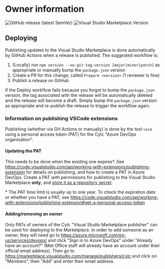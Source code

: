 # Owner information

![GitHub release (latest SemVer)](https://img.shields.io/github/v/release/cylc/vscode-cylc?logo=github)
![Visual Studio Marketplace Version](https://img.shields.io/visual-studio-marketplace/v/cylc.vscode-cylc?logo=visual-studio-code)

## Deploying

Publishing updates to the Visual Studio Marketplace is done automatically by GitHub Actions when a release is published. The suggested workflow is:
1. (Locally) run `npm version --no-git-tag-version [major|minor|patch]` as appropriate or manually bump the `package.json` version
1. Create a PR for this change, called `Prepare <version>` (1 reviewer is fine)
1. Publish a release on GitHub

If the Deploy workflow fails because you forgot to bump the `package.json` version, the tag associated with the release will be automatically deleted and the release will become a draft. Simply bump the `package.json` version as appropriate and re-publish the release to trigger the workflow again.

### Information on publishing VSCode extensions

Publishing (whether via GH Actions or manually) is done by the tool `vsce` using a personal access token (PAT) for the Cylc "Azure DevOps organisation".

#### Updating the PAT

This needs to be done when the existing one expires\*. See https://code.visualstudio.com/api/working-with-extensions/publishing-extension for details on publishing, and how to create a PAT in Azure DevOps. Create a PAT with permissions for publishing to the Visual Studio Marketplace **only**, and [store it as a repository secret](https://help.github.com/en/actions/configuring-and-managing-workflows/creating-and-storing-encrypted-secrets).

\* The PAT time limit is usually up to one year. To check the expiration date or whether you have a PAT, see https://code.visualstudio.com/api/working-with-extensions/publishing-extension#get-a-personal-access-token

#### Adding/removing an owner

Only PATs of owners of the Cylc "Visual Studio Marketplace publisher" can be used for deploying to the Marketplace. In order to add someone as an owner, they will need go to https://azure.microsoft.com/en-us/services/devops/ and click "Sign in to Azure DevOps" under "Already have an account?" (Met Office staff will already have an account under their official email address). Then go to https://marketplace.visualstudio.com/manage/publishers/cylc and click on "Members", then "Add" and enter their email address.
